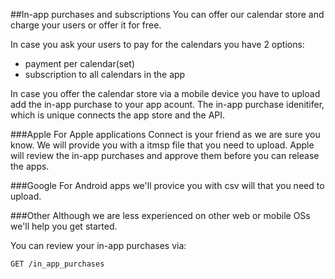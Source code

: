 ##In-app purchases and subscriptions
You can offer our calendar store and charge your users or offer it for free.

In case you ask your users to pay for the calendars you have 2 options:
* payment per calendar(set)
* subscription to all calendars in the app

In case you offer the calendar store via a mobile device you have to upload add the in-app purchase to your app acount. The in-app purchase idenitifer, which is unique connects the app store and the API.

###Apple
For Apple applications Connect is your friend as we are sure you know. We will provide you with a itmsp file that you need to upload. Apple will review the in-app purchases and approve them before you can release the apps.

###Google
For Android apps we'll provice you with csv will that you need to upload.

###Other
Although we are less experienced on other web or mobile OSs we'll help you get started.

You can review your in-app purchases via:

```
GET /in_app_purchases

```